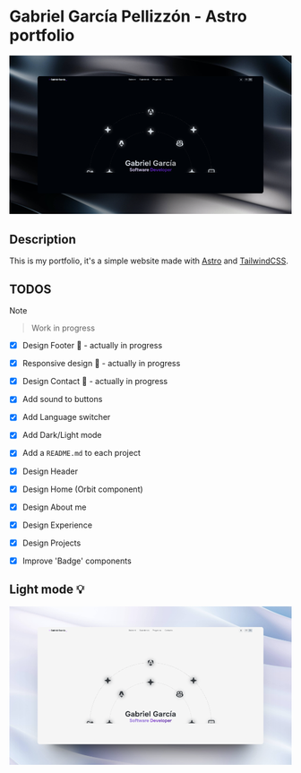 # Gabriel García Pellizzón - Astro portfolio

![](./readme/Preview.png)

## Description
This is my portfolio, it's a simple website made with [Astro](https://astro.build/) and [TailwindCSS](https://tailwindcss.com/).

## TODOS
> [!NOTE]  


> Work in progress
- [x] Design Footer :construction: - actually in progress

- [x] Responsive design :construction: - actually in progress
- [x] Design Contact :construction: - actually in progress
- [x] Add sound to buttons
- [x] Add Language switcher
- [x] Add Dark/Light mode
- [x] Add a `README.md` to each project
- [x] Design Header
- [x] Design Home (Orbit component)
- [x] Design About me
- [x] Design Experience
- [x] Design Projects 
- [x] Improve 'Badge' components

## Light mode 💡
![](./readme/preview_white.png)
